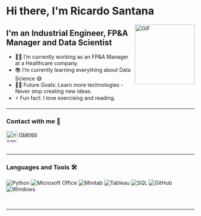 # Hi there, I'm Ricardo Santana

<img align="right" alt="GIF" height="160px" src="https://media.giphy.com/media/du3J3cXyzhj75IOgvA/giphy.gif" />

## I'm an Industrial Engineer, FP&A Manager and Data Scientist

- 👨‍💻 I’m currently working as an FP&A Manager at a Healthcare company.
- 📚 I’m currently learning everything about Data Science 😅
- 💪🏼 Future Goals: Learn more technologies - Never stop creating new ideas.
- ⚡ Fun fact: I love exercising and reading.

---


### Contact with me 📝

[<img align="left" alt="risango | LinkedIn" height="30px" src="https://cdn-icons-png.flaticon.com/512/174/174857.png"/>][risango-linkedin] [risango](https://www.linkedin.com/in/risango/)

[risango-linkedin]: https://www.linkedin.com/in/risango/

<br />

---

### Languages and Tools 🛠 

![Python](http://img.shields.io/badge/-Python-3776AB?style=flat-square&logo=python&logoColor=ffffff)
![Microsoft Office](http://img.shields.io/badge/-Microsoft%20Office-D83B01?style=flat-square&logo=microsoft-office&logoColor=ffffff)
![Minitab](http://img.shields.io/badge/-Minitab-1B6AC6?style=flat-square&logo=minitab&logoColor=ffffff)
![Tableau](http://img.shields.io/badge/-Tableau-E97627?style=flat-square&logo=tableau&logoColor=ffffff)
![SQL](http://img.shields.io/badge/-SQL-CC2927?style=flat-square&logo=microsoft-sql-server&logoColor=ffffff)
![GitHub](https://img.shields.io/badge/-GitHub-181717?style=flat-square&logo=github)
![Windows](http://img.shields.io/badge/-Windows-0078D6?style=flat-square&logo=windows&logoColor=ffffff)

<br/>

---

<br/>
